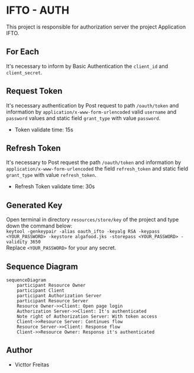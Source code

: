 # IFTO - AUTH
This project is responsible for authorization server the project Application IFTO. 

## For Each
It's necessary to inform by Basic Authentication the `client_id` and `client_secret`.

## Request Token
It's necessary authentication by Post request to path `/oauth/token`
and information by `application/x-www-form-urlencoded` valid `username` and `password` values
and static field `grant_type` with value `password`.

- Token validate time: 15s 

## Refresh Token
It's necessary to Post request the path `/oauth/token`
and information by `application/x-www-form-urlencoded` the field `refresh_token`
and static field `grant_type` with value `refresh_token`.

- Refresh Token validate time: 30s

## Generated Key 
Open terminal in directory `resources/store/key` of the project and type down the command below:
<br>`keytool -genkeypair -alias oauth_ifto -keyalg RSA -keypass <YOUR_PASSWORD> -keystore algafood.jks -storepass <YOUR_PASSWORD> -validity 3650`
<br>Replace `<YOUR_PASSWORD>` for your any secret.

## Sequence Diagram

```mermaid
sequenceDiagram
    participant Resource Owner
    participant Client
    participant Authorization Server
    participant Resource Server
    Resource Owner->>Client: Open page login
    Authorization Server->>Client: It's authenticated
    Note right of Authorization Server: With token access
    Client->>Resource Server: Continues flow
    Resource Server->>Client: Response flow
    Client->>Resource Owner: Response it's authenticated
```
## Author
- Victtor Freitas
